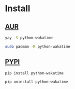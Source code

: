 # Install

## [AUR](https://aur.archlinux.org/packages/python-wakatime)

```sh
yay -S python-wakatime
```

```sh
sudo pacman -R python-wakatime
```

## [PYPI](https://pypi.org/project/python-wakatime)

```sh
pip install python-wakatime
```

```sh
pip uninstall python-wakatime
```

